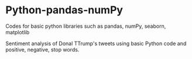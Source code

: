 # Python-pandas-numPy
Codes for basic python libraries such as pandas, numPy, seaborn, matplotlib

Sentiment analysis of Donal TTrump's tweets using basic Python code and positive, negative, stop words.
